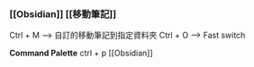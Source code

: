 ### [[Obsidian]] [[移動筆記]]

Ctrl + M  --> 自訂的移動筆記到指定資料夾
Ctrl + O -->  Fast switch

**Command Palette** ctrl + p  [[Obsidian]]
